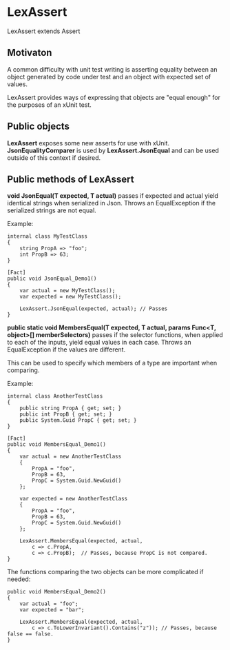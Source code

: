 # LexAssert
LexAssert extends Assert

## Motivaton
A common difficulty with unit test writing is asserting equality between an object generated by code under test 
and an object with expected set of values. 

LexAssert provides ways of expressing that objects are "equal enough" for the purposes of an xUnit test.

## Public objects
**LexAssert** exposes some new asserts for use with xUnit.
**JsonEqualityComparer** is used by **LexAssert.JsonEqual** and can be used outside of this context if desired.

## Public methods of LexAssert
**void JsonEqual<T>(T expected, T actual)** passes if expected and actual yield identical strings when serialized in Json. 
Throws an EqualException if the serialized strings are not equal.

Example:
```
internal class MyTestClass
{
    string PropA => "foo";
    int PropB => 63;
}

[Fact]
public void JsonEqual_Demo1()
{
    var actual = new MyTestClass();
    var expected = new MyTestClass();

    LexAssert.JsonEqual(expected, actual); // Passes
}
```

**public static void MembersEqual<T>(T expected, T actual, params Func<T, object>[] memberSelectors)** passes if the selector functions,
when applied to each of the inputs, yield equal values in each case. 
Throws an EqualException if the values are different.

This can be used to specify which members of a type are important when comparing.

Example:
```
internal class AnotherTestClass
{
    public string PropA { get; set; }
    public int PropB { get; set; }
    public System.Guid PropC { get; set; }
}

[Fact]
public void MembersEqual_Demo1()
{
    var actual = new AnotherTestClass
    {
        PropA = "foo",
        PropB = 63,
        PropC = System.Guid.NewGuid()
    };

    var expected = new AnotherTestClass
    {
        PropA = "foo",
        PropB = 63,
        PropC = System.Guid.NewGuid()
    };

    LexAssert.MembersEqual(expected, actual,
        c => c.PropA,
        c => c.PropB);  // Passes, because PropC is not compared.
}
```

The functions comparing the two objects can be more complicated if needed:
```
public void MembersEqual_Demo2()
{
    var actual = "foo";
    var expected = "bar";

    LexAssert.MembersEqual(expected, actual,
        c => c.ToLowerInvariant().Contains("z")); // Passes, because false == false.
}
```
